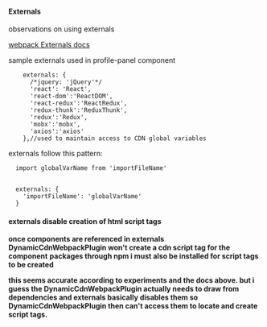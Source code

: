 #### Externals
observations on using externals

[webpack Externals docs](https://webpack.js.org/configuration/externals/)   

sample externals used in profile-panel component
```
    externals: {
      /*jquery: 'jQuery'*/
      'react': 'React',
      'react-dom':'ReactDOM',
      'react-redux':'ReactRedux',
      'redux-thunk':'ReduxThunk',
      'redux':'Redux',
      'mobx':'mobx',
      'axios':'axios'
    },//used to maintain access to CDN global variables
```

externals follow this pattern:
```
  import globalVarName from 'importFileName'


  externals: {
    'importFileName': 'globalVarName'
  }
```
#### externals disable creation of html script tags
**once components are referenced in externals DynamicCdnWebpackPlugin won't create a cdn script tag for the component**
**packages through npm i must also be installed for script tags to be created**

**this seems accurate according to experiments and the docs above. but i guess the DynamicCdnWebpackPlugin actually needs to draw from dependencies and externals basically disables them so DynamicCdnWebpackPlugin then can't access them to locate and create script tags.**
